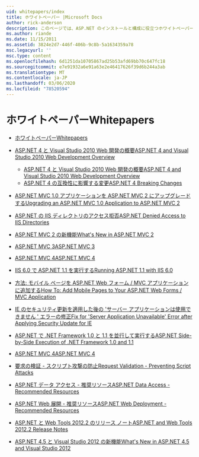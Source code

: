 ```yaml
---
uid: whitepapers/index
title: ホワイトペーパー |Microsoft Docs
author: rick-anderson
description: このページでは、ASP.NET のインストールと構成に役立つホワイトペーパーを紹介し、安全で高速かつ柔軟な ASP.NET アプリケーションの作成を支援します。
ms.author: riande
ms.date: 11/15/2011
ms.assetid: 3824e2d7-446f-406b-9c8b-5a1634359a78
msc.legacyurl: ''
msc.type: content
ms.openlocfilehash: 6d1251da10705867ad25b53afd69bb70c647fc18
ms.sourcegitcommit: e7e91932a6e91a63e2e46417626f39d6b244a3ab
ms.translationtype: MT
ms.contentlocale: ja-JP
ms.lasthandoff: 03/06/2020
ms.locfileid: "78520594"
---
```

# <a name="whitepapers"></a><span data-ttu-id="03b78-103">ホワイトペーパー</span><span class="sxs-lookup"><span data-stu-id="03b78-103">Whitepapers</span></span>

- [<span data-ttu-id="03b78-104">ホワイトペーパー</span><span class="sxs-lookup"><span data-stu-id="03b78-104">Whitepapers</span></span>](overview.md)
- [<span data-ttu-id="03b78-105">ASP.NET 4 と Visual Studio 2010 Web 開発の概要</span><span class="sxs-lookup"><span data-stu-id="03b78-105">ASP.NET 4 and Visual Studio 2010 Web Development Overview</span></span>](aspnet4/index.md)

    - [<span data-ttu-id="03b78-106">ASP.NET 4 と Visual Studio 2010 Web 開発の概要</span><span class="sxs-lookup"><span data-stu-id="03b78-106">ASP.NET 4 and Visual Studio 2010 Web Development Overview</span></span>](aspnet4/overview.md)
    - [<span data-ttu-id="03b78-107">ASP.NET 4 の互換性に影響する変更</span><span class="sxs-lookup"><span data-stu-id="03b78-107">ASP.NET 4 Breaking Changes</span></span>](aspnet4/breaking-changes.md)
- [<span data-ttu-id="03b78-108">ASP.NET MVC 1.0 アプリケーションを ASP.NET MVC 2 にアップグレードする</span><span class="sxs-lookup"><span data-stu-id="03b78-108">Upgrading an ASP.NET MVC 1.0 Application to ASP.NET MVC 2</span></span>](aspnet-mvc2-upgrade-notes.md)
- [<span data-ttu-id="03b78-109">ASP.NET の IIS ディレクトリのアクセス拒否</span><span class="sxs-lookup"><span data-stu-id="03b78-109">ASP.NET Denied Access to IIS Directories</span></span>](denied-access-to-iis-directories.md)
- [<span data-ttu-id="03b78-110">ASP.NET MVC 2 の新機能</span><span class="sxs-lookup"><span data-stu-id="03b78-110">What's New in ASP.NET MVC 2</span></span>](what-is-new-in-aspnet-mvc.md)
- [<span data-ttu-id="03b78-111">ASP.NET MVC 3</span><span class="sxs-lookup"><span data-stu-id="03b78-111">ASP.NET MVC 3</span></span>](mvc3-release-notes.md)
- [<span data-ttu-id="03b78-112">ASP.NET MVC 4</span><span class="sxs-lookup"><span data-stu-id="03b78-112">ASP.NET MVC 4</span></span>](mvc4-beta-release-notes.md)
- [<span data-ttu-id="03b78-113">IIS 6.0 で ASP.NET 1.1 を実行する</span><span class="sxs-lookup"><span data-stu-id="03b78-113">Running ASP.NET 1.1 with IIS 6.0</span></span>](aspnet-and-iis6.md)
- [<span data-ttu-id="03b78-114">方法: モバイル ページを ASP.NET Web フォーム / MVC アプリケーションに追加する</span><span class="sxs-lookup"><span data-stu-id="03b78-114">How To: Add Mobile Pages to Your ASP.NET Web Forms / MVC Application</span></span>](add-mobile-pages-to-your-aspnet-web-forms-mvc-application.md)
- [<span data-ttu-id="03b78-115">IE のセキュリティ更新を適用した後の 'サーバー アプリケーションは使用できません ' エラーの修正</span><span class="sxs-lookup"><span data-stu-id="03b78-115">Fix for 'Server Application Unavailable' Error after Applying Security Update for IE</span></span>](ms03-32-issue.md)
- [<span data-ttu-id="03b78-116">ASP.NET で .NET Framework 1.0 と 1.1 を並行して実行する</span><span class="sxs-lookup"><span data-stu-id="03b78-116">ASP.NET Side-by-Side Execution of .NET Framework 1.0 and 1.1</span></span>](side-by-side-with-10.md)
- [<span data-ttu-id="03b78-117">ASP.NET MVC 4</span><span class="sxs-lookup"><span data-stu-id="03b78-117">ASP.NET MVC 4</span></span>](mvc4-release-notes.md)
- [<span data-ttu-id="03b78-118">要求の検証 - スクリプト攻撃の防止</span><span class="sxs-lookup"><span data-stu-id="03b78-118">Request Validation - Preventing Script Attacks</span></span>](request-validation.md)
- [<span data-ttu-id="03b78-119">ASP.NET データ アクセス - 推奨リソース</span><span class="sxs-lookup"><span data-stu-id="03b78-119">ASP.NET Data Access - Recommended Resources</span></span>](aspnet-data-access-content-map.md)
- [<span data-ttu-id="03b78-120">ASP.NET Web 展開 - 推奨リソース</span><span class="sxs-lookup"><span data-stu-id="03b78-120">ASP.NET Web Deployment - Recommended Resources</span></span>](aspnet-web-deployment-content-map.md)
- [<span data-ttu-id="03b78-121">ASP.NET と Web Tools 2012.2 のリリース ノート</span><span class="sxs-lookup"><span data-stu-id="03b78-121">ASP.NET and Web Tools 2012.2 Release Notes</span></span>](aspnet-and-web-tools-20122-release-notes.md)
- [<span data-ttu-id="03b78-122">ASP.NET 4.5 と Visual Studio 2012 の新機能</span><span class="sxs-lookup"><span data-stu-id="03b78-122">What's New in ASP.NET 4.5 and Visual Studio 2012</span></span>](whats-new-in-aspnet-45-and-visual-studio-2012.md)
